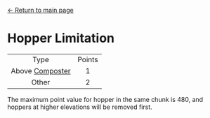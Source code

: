 [← Return to main page](../)
# Hopper Limitation

<table>
    <tr><td align="center">Type</td><td align="center">Points</td></tr>
    <tr><td align="center">Above <a href="https://minecraft.fandom.com/zh/wiki/Composter">Composter</a></td><td align="center">1</td></tr>
    <tr><td align="center">Other</td><td align="center">2</td></tr>
</table>

The maximum point value for hopper in the same chunk is 480, and hoppers at higher elevations will be removed first.
